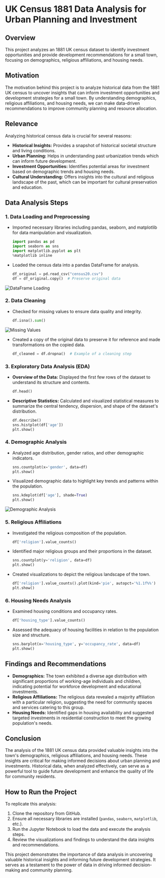 # UK Census 1881 Data Analysis for Urban Planning and Investment

## Overview
This project analyzes an 1881 UK census dataset to identify investment opportunities and provide development recommendations for a small town, focusing on demographics, religious affiliations, and housing needs.

## Motivation
The motivation behind this project is to analyze historical data from the 1881 UK census to uncover insights that can inform investment opportunities and development strategies for a small town. By understanding demographics, religious affiliations, and housing needs, we can make data-driven recommendations to improve community planning and resource allocation.

## Relevance
Analyzing historical census data is crucial for several reasons:
- **Historical Insights:** Provides a snapshot of historical societal structure and living conditions.
- **Urban Planning:** Helps in understanding past urbanization trends which can inform future development.
- **Investment Opportunities:** Identifies potential areas for investment based on demographic trends and housing needs.
- **Cultural Understanding:** Offers insights into the cultural and religious landscape of the past, which can be important for cultural preservation and education.

## Data Analysis Steps
### 1. Data Loading and Preprocessing
- Imported necessary libraries including pandas, seaborn, and matplotlib for data manipulation and visualization.
    ```python
    import pandas as pd
    import seaborn as sns
    import matplotlib.pyplot as plt
    %matplotlib inline
    ```
- Loaded the census data into a pandas DataFrame for analysis.
    ```python
    df_original = pd.read_csv("census20.csv")
    df = df_original.copy()  # Preserve original data
    ```
![DataFrame Loading](path/to/pandas.png)

### 2. Data Cleaning
- Checked for missing values to ensure data quality and integrity.
    ```python
    df.isna().sum()
    ```
![Missing Values](path/to/isna.png)

- Created a copy of the original data to preserve it for reference and made transformations on the copied data.
    ```python
    df_cleaned = df.dropna()  # Example of a cleaning step
    ```

### 3. Exploratory Data Analysis (EDA)
- **Overview of the Data:** Displayed the first few rows of the dataset to understand its structure and contents.
    ```python
    df.head()
    ```
- **Descriptive Statistics:** Calculated and visualized statistical measures to summarize the central tendency, dispersion, and shape of the dataset's distribution.
    ```python
    df.describe()
    sns.histplot(df['age'])
    plt.show()
    ```

### 4. Demographic Analysis
- Analyzed age distribution, gender ratios, and other demographic indicators.
    ```python
    sns.countplot(x='gender', data=df)
    plt.show()
    ```
- Visualized demographic data to highlight key trends and patterns within the population.
    ```python
    sns.kdeplot(df['age'], shade=True)
    plt.show()
    ```
![Demographic Analysis](path/to/demograph.png)

### 5. Religious Affiliations
- Investigated the religious composition of the population.
    ```python
    df['religion'].value_counts()
    ```
- Identified major religious groups and their proportions in the dataset.
    ```python
    sns.countplot(y='religion', data=df)
    plt.show()
    ```
- Created visualizations to depict the religious landscape of the town.
    ```python
    df['religion'].value_counts().plot(kind='pie', autopct='%1.1f%%')
    plt.show()
    ```

### 6. Housing Needs Analysis
- Examined housing conditions and occupancy rates.
    ```python
    df['housing_type'].value_counts()
    ```
- Assessed the adequacy of housing facilities in relation to the population size and structure.
    ```python
    sns.barplot(x='housing_type', y='occupancy_rate', data=df)
    plt.show()
    ```

## Findings and Recommendations
- **Demographics:** The town exhibited a diverse age distribution with significant proportions of working-age individuals and children, indicating potential for workforce development and educational investments.
- **Religious Affiliations:** The religious data revealed a majority affiliation with a particular religion, suggesting the need for community spaces and services catering to this group.
- **Housing Needs:** Identified gaps in housing availability and suggested targeted investments in residential construction to meet the growing population's needs.

## Conclusion
The analysis of the 1881 UK census data provided valuable insights into the town's demographics, religious affiliations, and housing needs. These insights are critical for making informed decisions about urban planning and investments. Historical data, when analyzed effectively, can serve as a powerful tool to guide future development and enhance the quality of life for community residents.

## How to Run the Project
To replicate this analysis:
1. Clone the repository from GitHub.
2. Ensure all necessary libraries are installed (`pandas`, `seaborn`, `matplotlib`, etc.).
3. Run the Jupyter Notebook to load the data and execute the analysis steps.
4. Review the visualizations and findings to understand the data insights and recommendations.

This project demonstrates the importance of data analysis in uncovering valuable historical insights and informing future development strategies. It serves as a testament to the power of data in driving informed decision-making and community planning.
